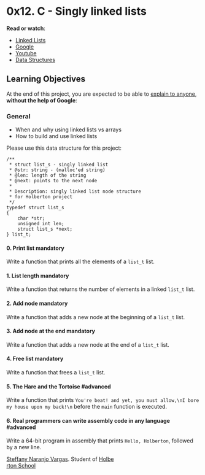 <h1 class="gap">0x12. C - Singly linked lists</h1>

<p><strong>Read or watch</strong>:</p>

<ul>
<li><a href="/rltoken/2WOe5XO84Puxd4Y1FUJwVQ" title="Linked Lists" target="_blank">Linked Lists</a> </li>
<li><a href="/rltoken/jiyCC9L1Axkl_nEmuh4j3w" title="Google" target="_blank">Google</a> </li>
<li><a href="/rltoken/DcEVPdONWy2p1x8XPH53Uw" title="Youtube" target="_blank">Youtube</a> </li>
<li><a href="/rltoken/gb2LD9B9peFEyJ6JKuP6UA" title="Data Structures" target="_blank">Data Structures</a> </li>
</ul>

<h2>Learning Objectives</h2>

<p>At the end of this project, you are expected to be able to <a href="/rltoken/8bKyzTFahgtvQf7aftTjPw" title="explain to anyone" target="_blank">explain to anyone</a>, <strong>without the help of Google</strong>:</p>

<h3>General</h3>

<ul>
<li>When and why using linked lists vs arrays</li>
<li>How to build and use linked lists</li>
</ul>
<p>Please use this data structure for this project:</p>

<pre><code>/**
 * struct list_s - singly linked list
 * @str: string - (malloc&#39;ed string)
 * @len: length of the string
 * @next: points to the next node
 *
 * Description: singly linked list node structure
 * for Holberton project
 */
typedef struct list_s
{
    char *str;
    unsigned int len;
    struct list_s *next;
} list_t;
</code></pre>

  <h4 class="task">
    0. Print list
      <span class="alert alert-warning mandatory-optional">
        mandatory
      </span>
  </h4>
  <p>Write a function that prints all the elements of a <code>list_t</code> list.</p>


  <h4 class="task">
    1. List length
      <span class="alert alert-warning mandatory-optional">
        mandatory
      </span>
  </h4>
  <p>Write a function that returns the number of elements in a linked <code>list_t</code> list.</p>


  <h4 class="task">
    2. Add node
      <span class="alert alert-warning mandatory-optional">
        mandatory
      </span>
  </h4>
  <p>Write a function that adds a new node at the beginning of a <code>list_t</code> list.</p>


  <h4 class="task">
    3. Add node at the end
      <span class="alert alert-warning mandatory-optional">
        mandatory
      </span>
  </h4>
  <p>Write a function that adds a new node at the end of a <code>list_t</code> list.</p>

  <h4 class="task">
    4. Free list
      <span class="alert alert-warning mandatory-optional">
        mandatory
      </span>
  </h4>
  <p>Write a function that frees a <code>list_t</code> list.</p>


  <h4 class="task">
    5. The Hare and the Tortoise
      <span class="alert alert-info mandatory-optional">
        #advanced
      </span>
  </h4>
<p>Write a function that prints <code>You&#39;re beat! and yet, you must allow,\nI bore my house upon my back!\n</code> before the <code>main</code> function is executed.</p>

  <h4 class="task">
    6. Real programmers can write assembly code in any language
      <span class="alert alert-info mandatory-optional">
        #advanced
      </span>
  </h4>
  <p>Write a 64-bit program in assembly that prints <code>Hello, Holberton</code>, followed by a new line.</p>

 <a href="https://github.com/steffanynaranjov">Steffany Naranjo Vargas</a>. Student of <a href="https://www.holbertonschool.com/"> Holbe\
rton School</a>